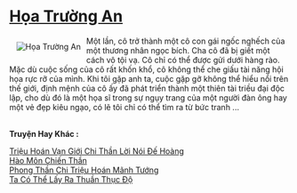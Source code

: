 <a href="https://truyentiki.com/hoa-truong-an.33852/" title="Họa Trường An"><h1>Họa Trường An</h1></a><div style="display:table"><img align="right" style="float: left; padding: 10px;" src="https://truyentiki.com/a/img/str/src/33852.jpg" alt="Họa Trường An">Một lần, cô trở thành một cô con gái ngốc nghếch của một thương nhân ngọc bích. Cha cô đã bị giết một cách vô tội vạ. Cô chỉ có thể được gửi dưới hàng rào. Mặc dù cuộc sống của cô rất khốn khổ, cô không thể che giấu tài năng hội họa rực rỡ của mình. Khi tôi gặp anh ta, cuộc gặp gỡ không thể hiểu nổi trên thế giới, định mệnh của cô ấy đã phát triển thành một thiên tài triều đại độc lập, cho dù đó là một họa sĩ trong sự ngụy trang của một người đàn ông hay một vẻ đẹp kiêu ngạo, có lẽ tôi chỉ có thể tìm ra từ bức tranh ...</div><p><br><b>Truyện Hay Khác :</b></p><a href="https://truyentiki.com/trieu-hoan-van-gioi-chi-than-loi-noi-de-hoang.33851/" alt="Triệu Hoán Vạn Giới Chi Thần Lời Nói Đế Hoàng">Triệu Hoán Vạn Giới Chi Thần Lời Nói Đế Hoàng</a><br/><a href="https://github.com/nownovels/top500/tree/master/truyenhay/33628/" alt="Hào Môn Chiến Thần">Hào Môn Chiến Thần</a><br/><a href="https://github.com/nownovels/top500/tree/master/truyenhay/33698/" alt="Phong Thần Chi Triệu Hoán Mãnh Tướng">Phong Thần Chi Triệu Hoán Mãnh Tướng</a><br/><a href="https://truyentiki.wordpress.com/2020/06/08/ta-co-the-lay-ra-thuan-thuc-do/" alt="Ta Có Thể Lấy Ra Thuần Thục Độ">Ta Có Thể Lấy Ra Thuần Thục Độ</a><br/>